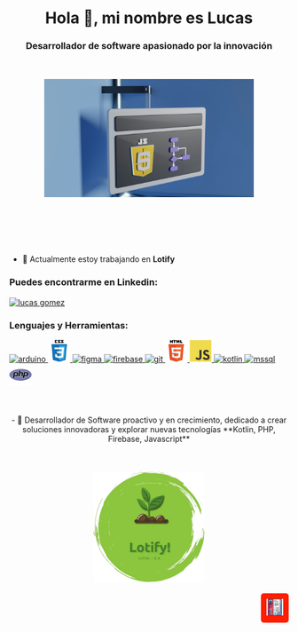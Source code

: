 <h1 align="center">Hola 👋, mi nombre es Lucas</h1>
<h3 align="center">Desarrollador de software apasionado por la innovación</h3>

<div align="center" style="margin-top: 50px; margin-bottom: 50px;">
    <img src="https://github.com/gmzLucass/gmzLucass/blob/main/DEV.jpg" alt="Dev Image" style="width: 75%; margin-bottom: 50px;" />
</div>

- 🔭 Actualmente estoy trabajando en **Lotify**


<h3 align="left">Puedes encontrarme en Linkedin:</h3>
<p align="left">
<a href="https://linkedin.com/in/lucas-gomez-2ba1a9326/" target="blank"><img align="center" src="https://raw.githubusercontent.com/rahuldkjain/github-profile-readme-generator/master/src/images/icons/Social/linked-in-alt.svg" alt="lucas gomez" height="30" width="40" /></a>
</p>

<h3 align="left">Lenguajes y Herramientas:</h3>
<p align="left"> 
<a href="https://www.arduino.cc/" target="_blank" rel="noreferrer"> <img src="https://cdn.worldvectorlogo.com/logos/arduino-1.svg" alt="arduino" width="40" height="40"/> </a> 
<a href="https://www.w3schools.com/css/" target="_blank" rel="noreferrer"> <img src="https://raw.githubusercontent.com/devicons/devicon/master/icons/css3/css3-original-wordmark.svg" alt="css3" width="40" height="40"/> </a> 
<a href="https://www.figma.com/" target="_blank" rel="noreferrer"> <img src="https://www.vectorlogo.zone/logos/figma/figma-icon.svg" alt="figma" width="40" height="40"/> </a> 
<a href="https://firebase.google.com/" target="_blank" rel="noreferrer"> <img src="https://www.vectorlogo.zone/logos/firebase/firebase-icon.svg" alt="firebase" width="40" height="40"/> </a> 
<a href="https://git-scm.com/" target="_blank" rel="noreferrer"> <img src="https://www.vectorlogo.zone/logos/git-scm/git-scm-icon.svg" alt="git" width="40" height="40"/> </a> 
<a href="https://www.w3.org/html/" target="_blank" rel="noreferrer"> <img src="https://raw.githubusercontent.com/devicons/devicon/master/icons/html5/html5-original-wordmark.svg" alt="html5" width="40" height="40"/> </a> 
<a href="https://developer.mozilla.org/en-US/docs/Web/JavaScript" target="_blank" rel="noreferrer"> <img src="https://raw.githubusercontent.com/devicons/devicon/master/icons/javascript/javascript-original.svg" alt="javascript" width="40" height="40"/> </a> 
<a href="https://kotlinlang.org" target="_blank" rel="noreferrer"> <img src="https://www.vectorlogo.zone/logos/kotlinlang/kotlinlang-icon.svg" alt="kotlin" width="40" height="40"/> </a> 
<a href="https://www.microsoft.com/en-us/sql-server" target="_blank" rel="noreferrer"> <img src="https://www.svgrepo.com/show/303229/microsoft-sql-server-logo.svg" alt="mssql" width="40" height="40"/> </a> 
<a href="https://www.php.net" target="_blank" rel="noreferrer"> <img src="https://raw.githubusercontent.com/devicons/devicon/master/icons/php/php-original.svg" alt="php" width="40" height="40"/> </a>
</p>



<div align="center" style="margin-top: 50px; margin-bottom: 50px;">
- 🌱 Desarrollador de Software proactivo y en crecimiento, dedicado a crear soluciones innovadoras y explorar nuevas tecnologías **Kotlin, PHP, Firebase, Javascript**
</div> 

<div align="center" style="margin-top: 50px;">
    <img src="https://github.com/gmzLucass/gmzLucass/blob/main/lotifyicon.png" alt="Lotify Icon" width="200px" style="display: block; margin: auto;" />
</div>

<a href="https://gmzlucass.github.io/Lucas-Gomez-CV/" target="_blank" style="display: block; text-align: right; margin: 20px 0;">
    <button style="padding: 10px; background-color: #FF1E00; border: none; border-radius: 5px; cursor: pointer;">
        <img src="https://github.com/gmzLucass/gmzLucass/blob/main/cv.png" alt="CV Logo" style="height: 30px;"/>
    </button>
</a>
